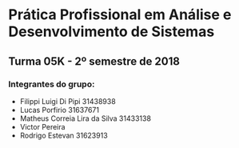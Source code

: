 # Prática Profissional em Análise e Desenvolvimento de Sistemas
## Turma 05K - 2º semestre de 2018

### Integrantes do grupo:

* Filippi Luigi Di Pipi 31438938  
* Lucas Porfirio 31637671
* Matheus Correia Lira da Silva 31433138
* Victor Pereira
* Rodrigo Estevan 31623913
